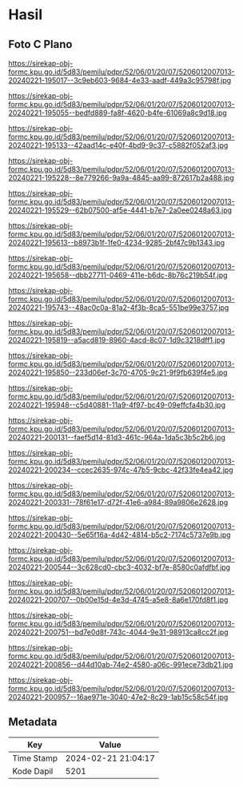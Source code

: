 # Hasil

## Foto C Plano

https://sirekap-obj-formc.kpu.go.id/5d83/pemilu/pdpr/52/06/01/20/07/5206012007013-20240221-195017--3c9eb603-9684-4e33-aadf-449a3c95798f.jpg

https://sirekap-obj-formc.kpu.go.id/5d83/pemilu/pdpr/52/06/01/20/07/5206012007013-20240221-195055--bedfd889-fa8f-4620-b4fe-61069a8c9d18.jpg

https://sirekap-obj-formc.kpu.go.id/5d83/pemilu/pdpr/52/06/01/20/07/5206012007013-20240221-195133--42aad14c-e40f-4bd9-9c37-c5882f052af3.jpg

https://sirekap-obj-formc.kpu.go.id/5d83/pemilu/pdpr/52/06/01/20/07/5206012007013-20240221-195228--8e779266-9a9a-4845-aa99-872617b2a488.jpg

https://sirekap-obj-formc.kpu.go.id/5d83/pemilu/pdpr/52/06/01/20/07/5206012007013-20240221-195529--62b07500-af5e-4441-b7e7-2a0ee0248a63.jpg

https://sirekap-obj-formc.kpu.go.id/5d83/pemilu/pdpr/52/06/01/20/07/5206012007013-20240221-195613--b8973b1f-1fe0-4234-9285-2bf47c9b1343.jpg

https://sirekap-obj-formc.kpu.go.id/5d83/pemilu/pdpr/52/06/01/20/07/5206012007013-20240221-195658--dbb27711-0469-411e-b6dc-8b76c219b54f.jpg

https://sirekap-obj-formc.kpu.go.id/5d83/pemilu/pdpr/52/06/01/20/07/5206012007013-20240221-195743--48ac0c0a-81a2-4f3b-8ca5-551be99e3757.jpg

https://sirekap-obj-formc.kpu.go.id/5d83/pemilu/pdpr/52/06/01/20/07/5206012007013-20240221-195819--a5acd819-8960-4acd-8c07-1d9c3218dff1.jpg

https://sirekap-obj-formc.kpu.go.id/5d83/pemilu/pdpr/52/06/01/20/07/5206012007013-20240221-195850--233d06ef-3c70-4705-9c21-9f9fb639f4e5.jpg

https://sirekap-obj-formc.kpu.go.id/5d83/pemilu/pdpr/52/06/01/20/07/5206012007013-20240221-195948--c5d40881-11a9-4f97-bc49-09effcfa4b30.jpg

https://sirekap-obj-formc.kpu.go.id/5d83/pemilu/pdpr/52/06/01/20/07/5206012007013-20240221-200131--faef5d14-81d3-461c-964a-1da5c3b5c2b6.jpg

https://sirekap-obj-formc.kpu.go.id/5d83/pemilu/pdpr/52/06/01/20/07/5206012007013-20240221-200234--ccec2635-974c-47b5-9cbc-42f33fe4ea42.jpg

https://sirekap-obj-formc.kpu.go.id/5d83/pemilu/pdpr/52/06/01/20/07/5206012007013-20240221-200331--78f61e17-d72f-41e6-a984-89a9806e2628.jpg

https://sirekap-obj-formc.kpu.go.id/5d83/pemilu/pdpr/52/06/01/20/07/5206012007013-20240221-200430--5e65f16a-4d42-4814-b5c2-7174c5737e9b.jpg

https://sirekap-obj-formc.kpu.go.id/5d83/pemilu/pdpr/52/06/01/20/07/5206012007013-20240221-200544--3c628cd0-cbc3-4032-bf7e-8580c0afdfbf.jpg

https://sirekap-obj-formc.kpu.go.id/5d83/pemilu/pdpr/52/06/01/20/07/5206012007013-20240221-200707--0b00e15d-4e3d-4745-a5e8-8a6e170fd8f1.jpg

https://sirekap-obj-formc.kpu.go.id/5d83/pemilu/pdpr/52/06/01/20/07/5206012007013-20240221-200751--bd7e0d8f-743c-4044-9e31-98913ca8cc2f.jpg

https://sirekap-obj-formc.kpu.go.id/5d83/pemilu/pdpr/52/06/01/20/07/5206012007013-20240221-200856--d44d10ab-74e2-4580-a06c-991ece73db21.jpg

https://sirekap-obj-formc.kpu.go.id/5d83/pemilu/pdpr/52/06/01/20/07/5206012007013-20240221-200957--16ae971e-3040-47e2-8c29-1ab15c58c54f.jpg


## Metadata

| Key        | Value               |
| ---------- | ------------------- |
| Time Stamp | 2024-02-21 21:04:17 |
| Kode Dapil | 5201                |



